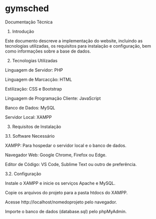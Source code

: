 # gymsched

Documentação Técnica

1. Introdução

Este documento descreve a implementação do website, incluindo as tecnologias utilizadas, os requisitos para instalação e configuração, bem como informações sobre a base de dados.

2. Tecnologias Utilizadas

Linguagem de Servidor: PHP

Linguagem de Marcacção: HTML

Estilização: CSS e Bootstrap

Linguagem de Programação Cliente: JavaScript

Banco de Dados: MySQL

Servidor Local: XAMPP

3. Requisitos de Instalação

3.1. Software Necessário

XAMPP: Para hospedar o servidor local e o banco de dados.

Navegador Web: Google Chrome, Firefox ou Edge.

Editor de Código: VS Code, Sublime Text ou outro de preferência.

3.2. Configuração

Instale o XAMPP e inicie os serviços Apache e MySQL.

Copie os arquivos do projeto para a pasta htdocs do XAMPP.

Acesse http://localhost/nomedoprojeto pelo navegador.

Importe o banco de dados (database.sql) pelo phpMyAdmin.
